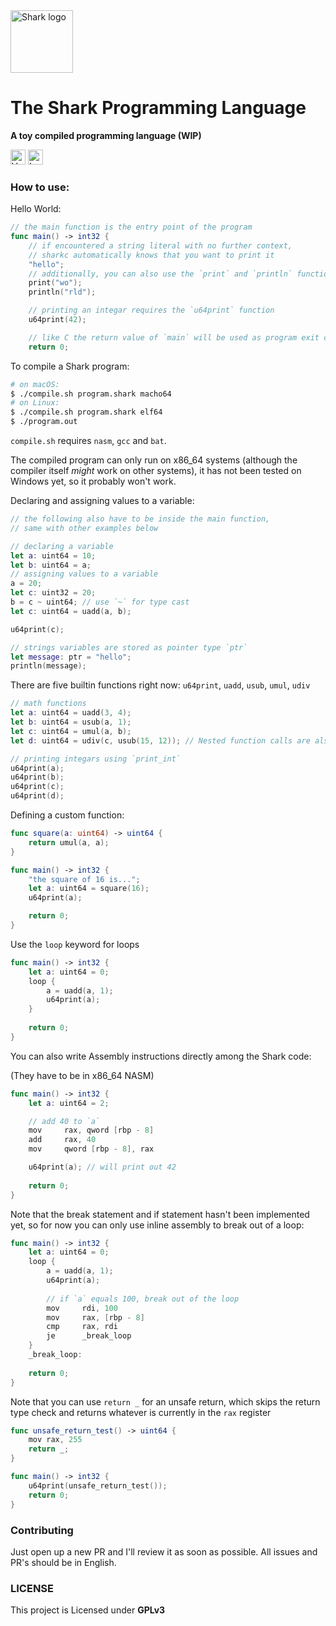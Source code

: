 <img src="https://i.imgur.com/8y53ssF.png" alt="Shark logo" height="100px">

<h1>The Shark Programming Language</h1>

**A toy compiled programming language (WIP)**

<img src="https://imgur.com/VBBeGtY.png" alt="Version 0.0.1" height="24px"> <img src="https://imgur.com/Mae21iF.png" alt="Language Rust" height="24px">

### How to use:
Hello World:

``` Swift
// the main function is the entry point of the program
func main() -> int32 {
    // if encountered a string literal with no further context,
    // sharkc automatically knows that you want to print it
    "hello";
    // additionally, you can also use the `print` and `println` function to print a string
    print("wo");
    println("rld");

    // printing an integar requires the `u64print` function
    u64print(42);

    // like C the return value of `main` will be used as program exit code
    return 0;
```

To compile a Shark program:

``` Bash
# on macOS:
$ ./compile.sh program.shark macho64
# on Linux:
$ ./compile.sh program.shark elf64
$ ./program.out
```

`compile.sh` requires `nasm`, `gcc` and `bat`.

The compiled program can only run on x86_64 systems (although the compiler itself *might* work on other systems), it has not been tested on Windows yet, so it probably won't work.

Declaring and assigning values to a variable:

``` Swift
// the following also have to be inside the main function,
// same with other examples below

// declaring a variable
let a: uint64 = 10;
let b: uint64 = a;
// assigning values to a variable
a = 20;	
let c: uint32 = 20;
b = c ~ uint64;	// use `~` for type cast
let c: uint64 = uadd(a, b);

u64print(c);

// strings variables are stored as pointer type `ptr`
let message: ptr = "hello";
println(message);
```

There are five builtin functions right now: `u64print`, `uadd`, `usub`, `umul`, `udiv`

``` Swift
// math functions
let a: uint64 = uadd(3, 4);
let b: uint64 = usub(a, 1);
let c: uint64 = umul(a, b);
let d: uint64 = udiv(c, usub(15, 12)); // Nested function calls are also supported

// printing integars using `print_int`
u64print(a);
u64print(b);
u64print(c);
u64print(d);
```

Defining a custom function:

``` Swift
func square(a: uint64) -> uint64 {
    return umul(a, a);
}

func main() -> int32 {
    "the square of 16 is...";
    let a: uint64 = square(16);
    u64print(a);

    return 0;
}
```

Use the `loop` keyword for loops

``` Swift
func main() -> int32 {
    let a: uint64 = 0;
    loop {
        a = uadd(a, 1);
        u64print(a);
    }
    
    return 0;
}
```

You can also write Assembly instructions directly among the Shark code:

(They have to be in x86_64 NASM)

``` Swift
func main() -> int32 {
    let a: uint64 = 2;

    // add 40 to `a`
    mov     rax, qword [rbp - 8]
    add     rax, 40
    mov     qword [rbp - 8], rax

    u64print(a); // will print out 42
	
    return 0;
}
```

Note that the break statement and if statement hasn't been implemented yet, so for now you can only use inline assembly to break out of a loop:
``` Swift
func main() -> int32 {
    let a: uint64 = 0;
    loop {
        a = uadd(a, 1);
        u64print(a);
        
        // if `a` equals 100, break out of the loop
        mov     rdi, 100
        mov     rax, [rbp - 8]
        cmp     rax, rdi
        je      _break_loop
    }
    _break_loop:
    
    return 0;
}
```

Note that you can use `return _` for an unsafe return, which skips the return type check and returns whatever is currently in the `rax` register
``` Swift
func unsafe_return_test() -> uint64 {
    mov	rax, 255
    return _;
}

func main() -> int32 {
    u64print(unsafe_return_test());
    return 0;
}
```

### Contributing
Just open up a new PR and I'll review it as soon as possible. All issues and PR's should be in English.

### LICENSE
This project is Licensed under **GPLv3**
